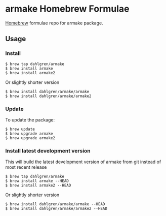 # armake Homebrew Formulae

[Homebrew](http://brew.sh/) formulae repo for armake package.

## Usage

### Install

```console
$ brew tap dahlgren/armake
$ brew install armake
$ brew install armake2
```

Or slightly shorter version

```console
$ brew install dahlgren/armake/armake
$ brew install dahlgren/armake/armake2
```

### Update

To update the package:

```console
$ brew update
$ brew upgrade armake
$ brew upgrade armake2
```

### Install latest development version

This will build the latest development version of armake from git instead of most recent release

```console
$ brew tap dahlgren/armake
$ brew install armake --HEAD
$ brew install armake2 --HEAD
```

Or slightly shorter version

```console
$ brew install dahlgren/armake/armake --HEAD
$ brew install dahlgren/armake/armake2 --HEAD
```
